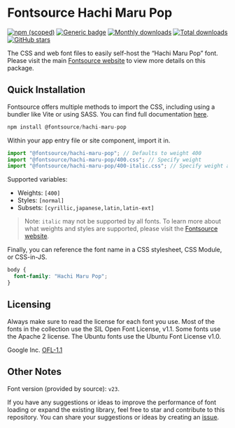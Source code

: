 # Fontsource Hachi Maru Pop

[![npm (scoped)](https://img.shields.io/npm/v/@fontsource/hachi-maru-pop?color=brightgreen)](https://www.npmjs.com/package/@fontsource/hachi-maru-pop) [![Generic badge](https://img.shields.io/badge/fontsource-passing-brightgreen)](https://github.com/fontsource/fontsource) [![Monthly downloads](https://badgen.net/npm/dm/@fontsource/hachi-maru-pop)](https://github.com/fontsource/fontsource) [![Total downloads](https://badgen.net/npm/dt/@fontsource/hachi-maru-pop)](https://github.com/fontsource/fontsource) [![GitHub stars](https://img.shields.io/github/stars/fontsource/fontsource.svg?style=social&label=Star)](https://github.com/fontsource/fontsource/stargazers)

The CSS and web font files to easily self-host the “Hachi Maru Pop” font. Please visit the main [Fontsource website](https://fontsource.org/fonts/hachi-maru-pop) to view more details on this package.

## Quick Installation

Fontsource offers multiple methods to import the CSS, including using a bundler like Vite or using SASS. You can find full documentation [here](https://fontsource.org/docs/getting-started/introduction).

```javascript
npm install @fontsource/hachi-maru-pop
```

Within your app entry file or site component, import it in.

```javascript
import "@fontsource/hachi-maru-pop"; // Defaults to weight 400
import "@fontsource/hachi-maru-pop/400.css"; // Specify weight
import "@fontsource/hachi-maru-pop/400-italic.css"; // Specify weight and style
```

Supported variables:
- Weights: `[400]`
- Styles: `[normal]`
- Subsets: `[cyrillic,japanese,latin,latin-ext]`

> Note: `italic` may not be supported by all fonts. To learn more about what weights and styles are supported, please visit the [Fontsource website](https://fontsource.org/fonts/hachi-maru-pop).

Finally, you can reference the font name in a CSS stylesheet, CSS Module, or CSS-in-JS.

```css
body {
  font-family: "Hachi Maru Pop";
}
```

## Licensing
Always make sure to read the license for each font you use. Most of the fonts in the collection use the SIL Open Font License, v1.1. Some fonts use the Apache 2 license. The Ubuntu fonts use the Ubuntu Font License v1.0.

Google Inc.
[OFL-1.1](http://scripts.sil.org/OFL)

## Other Notes
Font version (provided by source): `v23`.

If you have any suggestions or ideas to improve the performance of font loading or expand the existing library, feel free to star and contribute to this repository. You can share your suggestions or ideas by creating an [issue](https://github.com/fontsource/fontsource/issues).